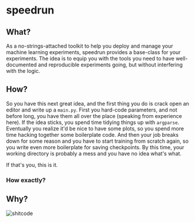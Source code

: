 # speedrun

## What? 

As a no-strings-attached toolkit to help you deploy and manage your machine learning experiments, speedrun provides a base-class for your experiments. The idea is to equip you with the tools you need to have well-documented and reproducible experiments going, but without interfering with the logic.  

## How? 

So you have this next great idea, and the first thing you do is crack open an editor and write up a `main.py`. First you hard-code parameters, and not before long, you have them all over the place (speaking from experience here). If the idea sticks, you spend time tidying things up with `argparse`. Eventually you realize it'd be nice to have some plots, so you spend more time hacking together some boilerplate code. And then your job breaks down for some reason and you have to start training from scratch again, so you write even more boilerplate for saving checkpoints. By this time, your working directory is probably a mess and you have no idea what's what. 

If that's you, this is it. 

### How exactly? 



## Why?
![shitcode](https://i.imgur.com/qG08mar.jpg)

